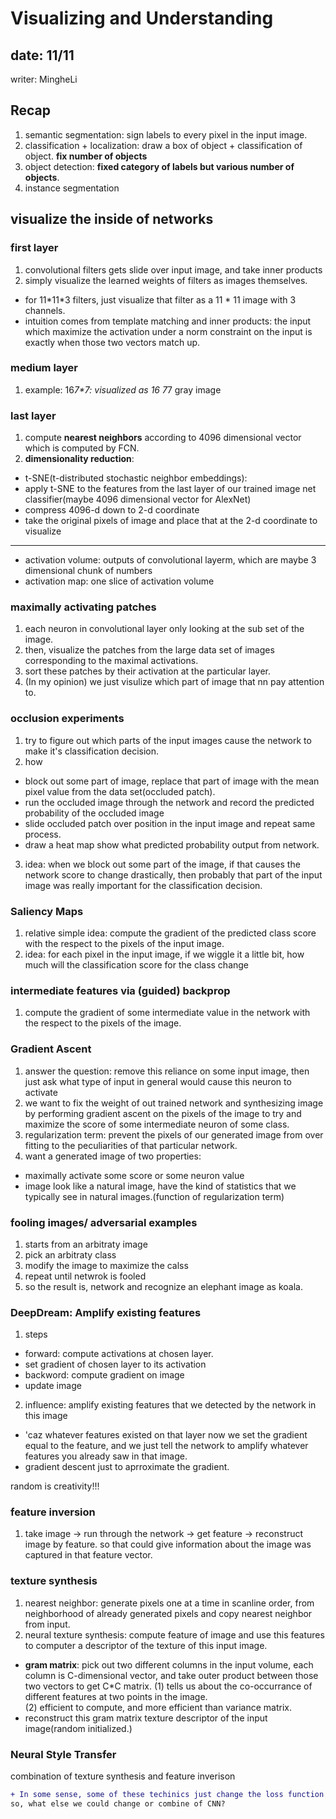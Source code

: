 # Visualizing and Understanding

## date: 11/11
writer: MingheLi

## Recap
1. semantic segmentation: sign labels to every pixel in the input image.
2. classification + localization: draw a box of object + classification of object. **fix number of objects**
3. object detection: **fixed category of labels but various number of objects**.
4. instance segmentation

## visualize the inside of networks
### first layer
1. convolutional filters gets slide over input image, and take inner products
2. simply visualize the learned weights of filters as images themselves.
- for 11*11\*3 filters, just visualize that filter as a 11 * 11 image with 3 channels.
- intuition comes from template matching and inner products: the input which maximize the activation under a norm constraint on the input is exactly when those two vectors match up.
### medium layer
1. example: 16*7\*7: visualized as 16 7*7 gray image
### last layer
1. compute **nearest neighbors** according to 4096 dimensional vector which is computed by FCN.
2. **dimensionality reduction**:
- t-SNE(t-distributed stochastic neighbor embeddings): 
- apply t-SNE to the features from the last layer of our trained image net classifier(maybe 4096 dimensional vector for AlexNet)
- compress 4096-d down to 2-d coordinate
- take the original pixels of image and place that at the 2-d coordinate to visualize
------
- activation volume: outputs of convolutional layerm, which are maybe 3 dimensional chunk of numbers
- activation map: one slice of activation volume

### maximally activating patches
1. each neuron in convolutional layer only looking at the sub set of the image.
2. then, visualize the patches from the large data set of images corresponding to the maximal activations.
3. sort these patches by their activation at the particular layer.
4. (In my opinion) we just visulize which part of image that nn pay attention to.

### occlusion experiments
1. try to figure out which parts of the input images cause the network to make it's classification decision.
2. how
- block out some part of image, replace that part of image with the mean pixel value from the data set(occluded patch).
- run the occluded image through the network and record the predicted probability of the occluded image
- slide occluded patch over position in the input image and repeat same process.
- draw a heat map show what predicted probability output from network.
3. idea: when we block out some part of the image, if that causes the network score to change drastically, then probably that part of the input image was really important for the classification decision.

### Saliency Maps
1. relative simple idea: compute the gradient of the predicted class score with the respect to the pixels of the input image.
2. idea: for each pixel in the input image, if we wiggle it a little bit, how much will the classification score for the class change
### intermediate features via (guided) backprop
1. compute the gradient of some intermediate value in the network with the respect to the pixels of the image.

### Gradient Ascent
1. answer the question: remove this reliance on some input image, then just ask what type of input in general would cause this neuron to activate
2. we want to fix the weight of out trained network and synthesizing image by performing gradient ascent on the pixels of the image to try and maximize the score of some intermediate neuron of some class.
3. regularization term: prevent the pixels of our generated image from over fitting to the peculiarities of that particular network.
4. want a generated image of two properties:
- maximally activate some score or some neuron value
- image look like a natural image, have the kind of statistics that we typically see in natural images.(function of regularization term)

### fooling images/ adversarial examples
1. starts from an arbitraty image
2. pick an arbitraty class
3. modify the image to maximize the calss
4. repeat until netwrok is fooled
5. so the result is, network and recognize an elephant image as koala.

### DeepDream: Amplify existing features
1. steps
- forward: compute activations at chosen layer.
- set gradient of chosen layer to its activation
- backword: compute gradient on image
- update image
2. influence: amplify existing features that we detected by the network in this image
- 'caz whatever features existed on that layer now we set the gradient equal to the feature, and we just tell the network to amplify whatever features you already saw in that image.
- gradient descent just to aprroximate the gradient.

random is creativity!!!

### feature inversion
1. take image -> run through the network -> get feature -> reconstruct image by feature. so that could give information about the image was captured in that feature vector.

### texture synthesis
1. nearest neighbor: generate pixels one at a time in scanline order, from neighborhood of already generated pixels and copy nearest neighbor from input.
2. neural texture synthesis: compute feature of image and use this features to computer a descriptor of the texture of this input image.
- **gram matrix**: pick out two different columns in the input volume, each column is C-dimensional vector, and take outer product between those two vectors to get C*C matrix.
(1) tells us about the co-occurrance of different features at two points in the image.\
(2) efficient to compute, and more efficient than variance matrix.
- reconstruct this gram matrix texture descriptor of the input image(random initialized.)

### Neural Style Transfer
combination of texture synthesis and feature inverison

```diff
+ In some sense, some of these techinics just change the loss function of CNN or the gradient.
so, what else we could change or combine of CNN?
```
